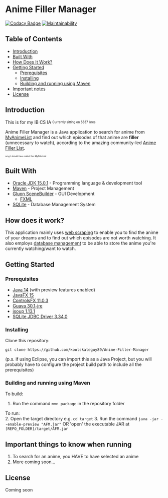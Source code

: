 # Anime Filler Manager

[![Codacy Badge](https://app.codacy.com/project/badge/Grade/e43cf0251bdf4f49aae15f7e82808a01)](https://www.codacy.com/gh/koolskateguy89/Anime-Filler-Manager/dashboard?utm_source=github.com&amp;utm_medium=referral&amp;utm_content=koolskateguy89/Anime-Filler-Manager&amp;utm_campaign=Badge_Grade)
[![Maintainability](https://api.codeclimate.com/v1/badges/774d8a80335d28beb533/maintainability)](https://codeclimate.com/github/koolskateguy89/Anime-Filler-Manager/maintainability)

## Table of Contents

- [Introduction](#introduction)
- [Built With](#built-with)
- [How Does It Work?](#how-does-it-work?)
- [Getting Started](#getting-started)
    - [Prerequisites](#prerequisites)
    - [Installing](#installing)
    - [Building and running using Maven](#building-and-running-using-maven)
- [Important notes](#important-things-to-know-when-running)
- [License](#license)

## Introduction

This is for my IB CS IA
<sub><sup>
Currently sitting on 5337 lines
</sup></sub>

Anime Filler Manager is a Java application to search for anime from
 [MyAnimeList](https://myanimelist.net/)
 and find out which episodes of that anime are **filler** (unnecessary to watch), according to the amazing community-led
 [Anime Filler List](https://www.animefillerlist.com/).

<sub><sup><sub><sup>
omg I should have called this MyFillerList
</sup></sub></sup></sub>

## Built With

- [Oracle JDK 15.0.1](https://www.oracle.com/uk/java/technologies/javase-jdk15-downloads.html) - Programming language & development tool
- [Maven](https://maven.apache.org/) - Project Management
- [Gluon SceneBuilder](https://gluonhq.com/products/scene-builder/) - GUI Development
    - [FXML](https://en.wikipedia.org/wiki/FXML)
- [SQLite](https://www.sqlite.org/index.html) - Database Management System

## How does it work?

This application mainly uses [web scraping](https://jsoup.org/) to enable you to find the anime of your dreams and to find out which episodes are not worth watching. It also employs [database management](https://github.com/xerial/sqlite-jdbc) to be able to store the anime you're currently watching/want to watch.

## Getting Started

### Prerequisites

- [Java 14](https://www.oracle.com/uk/java/technologies/javase-downloads.html) (with preview features enabled)
- [JavaFX 15](https://openjfx.io/)
- [ControlsFX 11.0.3](https://github.com/controlsfx/controlsfx)
- [Guava 30.1-jre](https://github.com/google/guava)
- [jsoup 1.13.1](https://jsoup.org/)
- [SQLite JDBC Driver 3.34.0](https://github.com/xerial/sqlite-jdbc)

### Installing

Clone this repository:
```
git clone https://github.com/koolskateguy89/Anime-Filler-Manager
```

(p.s. if using Eclipse, you can import this as a Java Project, but you will probably have to configure the project build path to include all the prerequisites)

### Building and running using Maven

To build:
1.  Run the command `mvn package` in the repository folder

To run:\
2.  Open the target directory e.g. `cd target`
3.  Run the command `java -jar --enable-preview "AFM.jar"` OR 'open' the executable JAR at `[REPO_FOLDER]/target/AFM.jar`

## Important things to know when running

1. To search for an anime, you HAVE to have selected an anime
2. More coming soon...

## License

Coming soon
